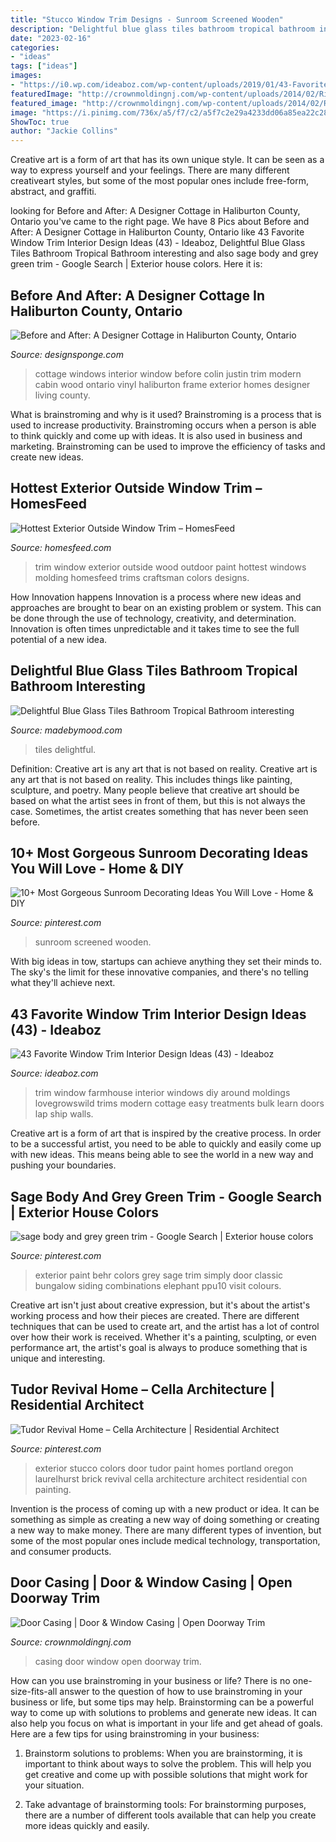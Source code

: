 ```yaml
---
title: "Stucco Window Trim Designs - Sunroom Screened Wooden"
description: "Delightful blue glass tiles bathroom tropical bathroom interesting"
date: "2023-02-16"
categories:
- "ideas"
tags: ["ideas"]
images:
- "https://i0.wp.com/ideaboz.com/wp-content/uploads/2019/01/43-Favorite-Window-Trim-Interior-Design-Ideas-43.jpg?fit=1200%2C1800&amp;ssl=1"
featuredImage: "http://crownmoldingnj.com/wp-content/uploads/2014/02/RichKeri-12-e1447528491990.jpg"
featured_image: "http://crownmoldingnj.com/wp-content/uploads/2014/02/RichKeri-12-e1447528491990.jpg"
image: "https://i.pinimg.com/736x/a5/f7/c2/a5f7c2e29a4233dd06a85ea22c280b73.jpg"
ShowToc: true
author: "Jackie Collins"
---
```



Creative art is a form of art that has its own unique style. It can be seen as a way to express yourself and your feelings. There are many different creativeart styles, but some of the most popular ones include free-form, abstract, and graffiti.

	

		
looking for Before and After: A Designer Cottage in Haliburton County, Ontario you've came to the right page. We have 8 Pics about Before and After: A Designer Cottage in Haliburton County, Ontario like 43 Favorite Window Trim Interior Design Ideas (43) - Ideaboz, Delightful Blue Glass Tiles Bathroom Tropical Bathroom interesting and also sage body and grey green trim - Google Search | Exterior house colors. Here it is:
		
    
## Before And After: A Designer Cottage In Haliburton County, Ontario

<img loading=lazy src="https://www.designsponge.com/wp-content/uploads/2016/03/CPII_09.jpg" onerror="this.onerror=null;this.src='https://tse4.mm.bing.net/th?id=OIP.J2cqO32aJYRT607JFqk3-AHaLH&amp;pid=15.1';" alt="Before and After: A Designer Cottage in Haliburton County, Ontario">

_Source: designsponge.com_

>cottage windows interior window before colin justin trim modern cabin wood ontario vinyl haliburton frame exterior homes designer living county. 

	

What is brainstroming and why is it used?
Brainstroming is a process that is used to increase productivity. Brainstroming occurs when a person is able to think quickly and come up with ideas. It is also used in business and marketing. Brainstroming can be used to improve the efficiency of tasks and create new ideas.

    
## Hottest Exterior Outside Window Trim – HomesFeed

<img loading=lazy src="https://homesfeed.com/wp-content/uploads/2015/04/newest-outdoor-window-trim-design-with-red-wood-finishing.jpg" onerror="this.onerror=null;this.src='https://tse2.mm.bing.net/th?id=OIP.hbpD_4HkVWG2filDcATZQQHaJ4&amp;pid=15.1';" alt="Hottest Exterior Outside Window Trim – HomesFeed">

_Source: homesfeed.com_

>trim window exterior outside wood outdoor paint hottest windows molding homesfeed trims craftsman colors designs. 

	

How Innovation happens
Innovation is a process where new ideas and approaches are brought to bear on an existing problem or system. This can be done through the use of technology, creativity, and determination. Innovation is often times unpredictable and it takes time to see the full potential of a new idea.

    
## Delightful Blue Glass Tiles Bathroom Tropical Bathroom Interesting

<img loading=lazy src="https://madebymood.com/wp-content/uploads/2019/02/Dishy-blue-glass-tiles-bathroom-Tropical-Bathroom-in-New-York-with-drop-tub-and-mosaic.jpg" onerror="this.onerror=null;this.src='https://tse1.mm.bing.net/th?id=OIP.F24Yxl-4H-uDQNliYemJowHaLH&amp;pid=15.1';" alt="Delightful Blue Glass Tiles Bathroom Tropical Bathroom interesting">

_Source: madebymood.com_

>tiles delightful. 

	

Definition: Creative art is any art that is not based on reality.
Creative art is any art that is not based on reality. This includes things like painting, sculpture, and poetry. Many people believe that creative art should be based on what the artist sees in front of them, but this is not always the case. Sometimes, the artist creates something that has never been seen before.

    
## 10+ Most Gorgeous Sunroom Decorating Ideas You Will Love - Home &amp; DIY

<img loading=lazy src="https://i.pinimg.com/736x/a5/f7/c2/a5f7c2e29a4233dd06a85ea22c280b73.jpg" onerror="this.onerror=null;this.src='https://tse3.mm.bing.net/th?id=OIP.3UOeRMKuRwXQizhXM90iVAHaEn&amp;pid=15.1';" alt="10+ Most Gorgeous Sunroom Decorating Ideas You Will Love - Home &amp; DIY">

_Source: pinterest.com_

>sunroom screened wooden. 

	

With big ideas in tow, startups can achieve anything they set their minds to. The sky's the limit for these innovative companies, and there's no telling what they'll achieve next.

    
## 43 Favorite Window Trim Interior Design Ideas (43) - Ideaboz

<img loading=lazy src="https://i0.wp.com/ideaboz.com/wp-content/uploads/2019/01/43-Favorite-Window-Trim-Interior-Design-Ideas-43.jpg?fit=1200%2C1800&amp;ssl=1" onerror="this.onerror=null;this.src='https://tse3.mm.bing.net/th?id=OIP.FZdPmlgzbgxD_5Ob5svLmwHaLH&amp;pid=15.1';" alt="43 Favorite Window Trim Interior Design Ideas (43) - Ideaboz">

_Source: ideaboz.com_

>trim window farmhouse interior windows diy around moldings lovegrowswild trims modern cottage easy treatments bulk learn doors lap ship walls. 

	

Creative art is a form of art that is inspired by the creative process. In order to be a successful artist, you need to be able to quickly and easily come up with new ideas. This means being able to see the world in a new way and pushing your boundaries.

    
## Sage Body And Grey Green Trim - Google Search | Exterior House Colors

<img loading=lazy src="https://i.pinimg.com/736x/59/92/ee/5992ee90f98cb9e23913f703a67eca74--exterior-paint-colors.jpg" onerror="this.onerror=null;this.src='https://tse2.mm.bing.net/th?id=OIP.qIeg7IxGLJICxp8fbkcPoQHaFj&amp;pid=15.1';" alt="sage body and grey green trim - Google Search | Exterior house colors">

_Source: pinterest.com_

>exterior paint behr colors grey sage trim simply door classic bungalow siding combinations elephant ppu10 visit colours. 

	

Creative art isn't just about creative expression, but it's about the artist's working process and how their pieces are created. There are different techniques that can be used to create art, and the artist has a lot of control over how their work is received. Whether it's a painting, sculpting, or even performance art, the artist's goal is always to produce something that is unique and interesting.

    
## Tudor Revival Home – Cella Architecture | Residential Architect

<img loading=lazy src="https://i.pinimg.com/736x/df/3a/fb/df3afb2f4466c8c2cfedbaa3ba10f3c1.jpg" onerror="this.onerror=null;this.src='https://tse3.mm.bing.net/th?id=OIP.uVsx0DeP0VEJkgdDfnMAEQHaLH&amp;pid=15.1';" alt="Tudor Revival Home – Cella Architecture | Residential Architect">

_Source: pinterest.com_

>exterior stucco colors door tudor paint homes portland oregon laurelhurst brick revival cella architecture architect residential con painting. 

	

Invention is the process of coming up with a new product or idea. It can be something as simple as creating a new way of doing something or creating a new way to make money. There are many different types of invention, but some of the most popular ones include medical technology, transportation, and consumer products.

    
## Door Casing | Door &amp; Window Casing | Open Doorway Trim

<img loading=lazy src="http://crownmoldingnj.com/wp-content/uploads/2014/02/RichKeri-12-e1447528491990.jpg" onerror="this.onerror=null;this.src='https://tse4.mm.bing.net/th?id=OIP.D1ZApjKquQsGA9svV7nSawHaJ4&amp;pid=15.1';" alt="Door Casing | Door &amp; Window Casing | Open Doorway Trim">

_Source: crownmoldingnj.com_

>casing door window open doorway trim. 

	

How can you use brainstroming in your business or life?
There is no one-size-fits-all answer to the question of how to use brainstroming in your business or life, but some tips may help. Brainstorming can be a powerful way to come up with solutions to problems and generate new ideas. It can also help you focus on what is important in your life and get ahead of goals. Here are a few tips for using brainstroming in your business: 
1. Brainstorm solutions to problems: When you are brainstorming, it is important to think about ways to solve the problem. This will help you get creative and come up with possible solutions that might work for your situation. 

2. Take advantage of brainstorming tools: For brainstorming purposes, there are a number of different tools available that can help you create more ideas quickly and easily.


